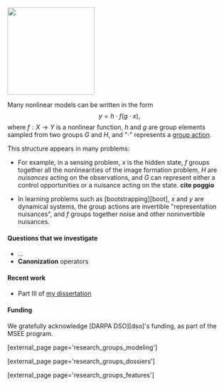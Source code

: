 
<img src="http://andrea.caltech.edu/wp-content/uploads/2012/08/fGH-300x226.png" alt="" title="fGH" style="width: 14em" class="alignright size-medium wp-image-822" />

Many nonlinear models can be written in the form
$$
        y = h \cdot f(g \cdot x),
$$
where $f:X\rightarrow Y$ is a nonlinear function, $h$ and $g$ are group elements sampled from two groups $G$ and $H$, and "$\cdot$" represents a [group action][action].

This structure appears in many problems:

- For example, in a sensing problem, $x$ is the hidden state, $f$ groups together all the   nonlinearities of the image formation problem, $H$ are *nuisances* acting on the observations, and $G$ can represent either a control opportunities or a nuisance acting on the state. **cite poggio**

- In learning problems such as [bootstrapping][boot], $x$ and $y$ are dynamical systems, the group actions are invertible "representation nuisances", and $f$ groups together noise and other noninvertible nuisances.


#### Questions that we investigate

- ... 
- **Canonization** operators

#### Recent work

- Part III of [my dissertation][phd1]

#### Funding

We gratefully acknowledge [DARPA DSO][dso]'s funding, as part of the MSEE program.


[external_page page='research_groups_modeling']

[external_page page='research_groups_dossiers']

[external_page page='research_groups_features']




[action]: http://en.wikipedia.org/wiki/Group_action
[phd1]: http://purl.org/censi/boot/v1/